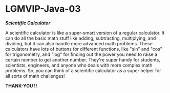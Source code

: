 # LGMVIP-Java-03

_**Scientific Calculator**_

A scientific calculator is like a super-smart version of a regular calculator. It can do all the basic math stuff like adding, subtracting, multiplying, and dividing, but it can also handle more advanced math problems.
These calculators have lots of buttons for different functions, like "sin" and "cos" for trigonometry, and "log" for finding out the power you need to raise a certain number to get another number. They're super handy for students, scientists, engineers, and anyone who deals with more complex math problems. So, you can think of a scientific calculator as a super helper for all sorts of math challenges!

**THANK-YOU !!**

